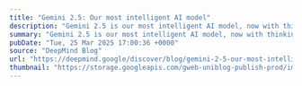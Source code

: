 ```yaml
---
title: "Gemini 2.5: Our most intelligent AI model"
description: "Gemini 2.5 is our most intelligent AI model, now with thinking built in."
summary: "Gemini 2.5 is our most intelligent AI model, now with thinking built in."
pubDate: "Tue, 25 Mar 2025 17:00:36 +0000"
source: "DeepMind Blog"
url: "https://deepmind.google/discover/blog/gemini-2-5-our-most-intelligent-ai-model/"
thumbnail: "https://storage.googleapis.com/gweb-uniblog-publish-prod/images/2.5_keyword_social_share_text.width-1300.png"
---
```


